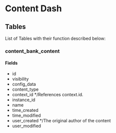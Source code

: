 # Content Dash

## Tables

List of Tables with their function described below:

### content_bank_content

#### Fields

- id
- visibility
- config_data
- content_type
- context_id */References context.id.
- instance_id
- name
- time_created
- time_modified
- user_created */The original author of the content
- user_modified

